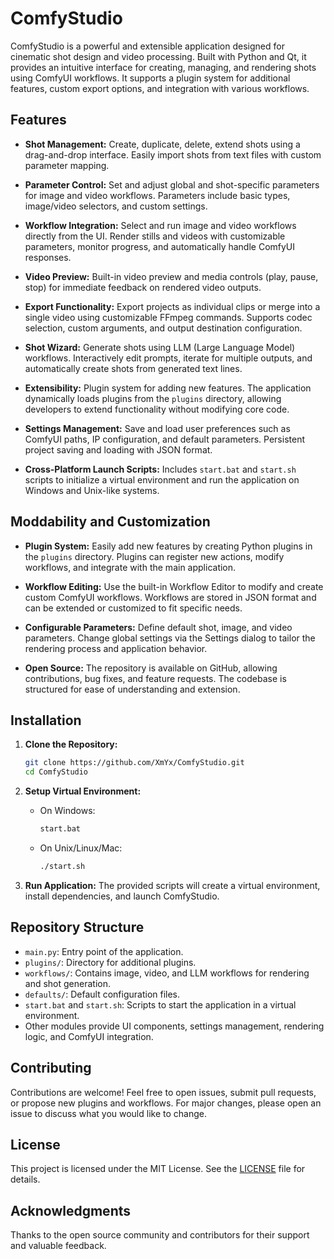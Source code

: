 # ComfyStudio

ComfyStudio is a powerful and extensible application designed for cinematic shot design and video processing. Built with Python and Qt, it provides an intuitive interface for creating, managing, and rendering shots using ComfyUI workflows. It supports a plugin system for additional features, custom export options, and integration with various workflows.

## Features

- **Shot Management:** Create, duplicate, delete, extend shots using a drag-and-drop interface. Easily import shots from text files with custom parameter mapping.

- **Parameter Control:** Set and adjust global and shot-specific parameters for image and video workflows. Parameters include basic types, image/video selectors, and custom settings.

- **Workflow Integration:** Select and run image and video workflows directly from the UI. Render stills and videos with customizable parameters, monitor progress, and automatically handle ComfyUI responses.

- **Video Preview:** Built-in video preview and media controls (play, pause, stop) for immediate feedback on rendered video outputs.

- **Export Functionality:** Export projects as individual clips or merge into a single video using customizable FFmpeg commands. Supports codec selection, custom arguments, and output destination configuration.

- **Shot Wizard:** Generate shots using LLM (Large Language Model) workflows. Interactively edit prompts, iterate for multiple outputs, and automatically create shots from generated text lines.

- **Extensibility:** Plugin system for adding new features. The application dynamically loads plugins from the `plugins` directory, allowing developers to extend functionality without modifying core code.

- **Settings Management:** Save and load user preferences such as ComfyUI paths, IP configuration, and default parameters. Persistent project saving and loading with JSON format.

- **Cross-Platform Launch Scripts:** Includes `start.bat` and `start.sh` scripts to initialize a virtual environment and run the application on Windows and Unix-like systems.

## Moddability and Customization

- **Plugin System:** Easily add new features by creating Python plugins in the `plugins` directory. Plugins can register new actions, modify workflows, and integrate with the main application.

- **Workflow Editing:** Use the built-in Workflow Editor to modify and create custom ComfyUI workflows. Workflows are stored in JSON format and can be extended or customized to fit specific needs.

- **Configurable Parameters:** Define default shot, image, and video parameters. Change global settings via the Settings dialog to tailor the rendering process and application behavior.

- **Open Source:** The repository is available on GitHub, allowing contributions, bug fixes, and feature requests. The codebase is structured for ease of understanding and extension.

## Installation

1. **Clone the Repository:**
   ```bash
   git clone https://github.com/XmYx/ComfyStudio.git
   cd ComfyStudio
   ```

2. **Setup Virtual Environment:**
   - On Windows:
     ```bash
     start.bat
     ```
   - On Unix/Linux/Mac:
     ```bash
     ./start.sh
     ```

3. **Run Application:**
   The provided scripts will create a virtual environment, install dependencies, and launch ComfyStudio.

## Repository Structure

- `main.py`: Entry point of the application.
- `plugins/`: Directory for additional plugins.
- `workflows/`: Contains image, video, and LLM workflows for rendering and shot generation.
- `defaults/`: Default configuration files.
- `start.bat` and `start.sh`: Scripts to start the application in a virtual environment.
- Other modules provide UI components, settings management, rendering logic, and ComfyUI integration.

## Contributing

Contributions are welcome! Feel free to open issues, submit pull requests, or propose new plugins and workflows. For major changes, please open an issue to discuss what you would like to change.

## License

This project is licensed under the MIT License. See the [LICENSE](LICENSE) file for details.

## Acknowledgments

Thanks to the open source community and contributors for their support and valuable feedback.